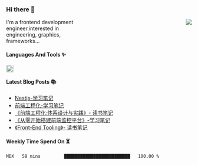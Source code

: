 <!--
**zhaohuanyuu/zhaohuanyuu** is a ✨ _special_ ✨ repository because its `README.md` (this file) appears on your GitHub profile.
-->

### Hi there 👋

<picture>
  <source media="(prefers-color-scheme: dark)" srcset="https://github-readme-stats.vercel.app/api?username=zhaohuanyuu&count_private=true&show_icons=true&theme=city_lights&hide_title=true">
  <img align="right" src="https://github-readme-stats.vercel.app/api?username=zhaohuanyuu&count_private=true&show_icons=true&hide_title=true">
</picture>

<p align="left" style="width:40%">I'm a frontend development engineer.interested in engineering, graphics, frameworks...</p>

#### Languages And Tools ✨

<img align="left" height="20" src="https://skillicons.dev/icons?i=js,ts,nodejs,rust,react,vue,svelte,gatsby,graphql,nestjs" />

</br>

#### Latest Blog Posts 📚
<!-- BLOG-POST-LIST:START -->
- [Nestjs-学习笔记](https://auu.zone/post/single-spa-note)
- [前端工程化-学习笔记](https://auu.zone/post/fe-engineering)
- [《前端工程化:体系设计与实践》- 读书笔记](https://auu.zone/post/fe-system)
- [《从零开始搭建前端监控平台》-学习笔记](https://auu.zone/post/fe-monitor)
- [《Front-End Tooling》- 读书笔记](https://auu.zone/post/fe-tooling)
<!-- BLOG-POST-LIST:END -->

#### Weekly Time Spend On ⏳
<!--START_SECTION:waka-->

```txt
MDX   58 mins         █████████████████████████   100.00 %
```

<!--END_SECTION:waka-->
